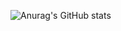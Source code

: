 ![Anurag's GitHub stats](https://github-readme-stats.vercel.app/api?username=brianzhang&hide=contribs,prs)
